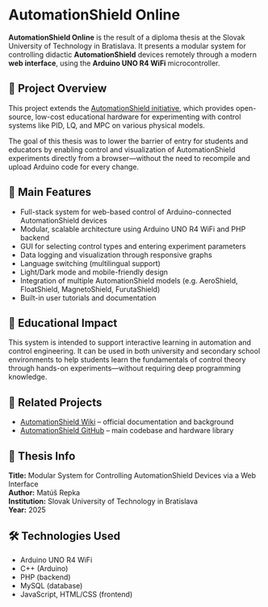 # AutomationShield Online

**AutomationShield Online** is the result of a diploma thesis at the Slovak University of Technology in Bratislava. It presents a modular system for controlling didactic **AutomationShield** devices remotely through a modern **web interface**, using the **Arduino UNO R4 WiFi** microcontroller.

## 📘 Project Overview

This project extends the [AutomationShield initiative](https://github.com/gergelytakacs/AutomationShield/wiki), which provides open-source, low-cost educational hardware for experimenting with control systems like PID, LQ, and MPC on various physical models.

The goal of this thesis was to lower the barrier of entry for students and educators by enabling control and visualization of AutomationShield experiments directly from a browser—without the need to recompile and upload Arduino code for every change.

## 🎯 Main Features

- Full-stack system for web-based control of Arduino-connected AutomationShield devices
- Modular, scalable architecture using Arduino UNO R4 WiFi and PHP backend
- GUI for selecting control types and entering experiment parameters
- Data logging and visualization through responsive graphs
- Language switching (multilingual support)
- Light/Dark mode and mobile-friendly design
- Integration of multiple AutomationShield models (e.g. AeroShield, FloatShield, MagnetoShield, FurutaShield)
- Built-in user tutorials and documentation

## 🧠 Educational Impact

This system is intended to support interactive learning in automation and control engineering. It can be used in both university and secondary school environments to help students learn the fundamentals of control theory through hands-on experiments—without requiring deep programming knowledge.

## 📎 Related Projects

- [AutomationShield Wiki](https://github.com/gergelytakacs/AutomationShield/wiki) – official documentation and background
- [AutomationShield GitHub](https://github.com/gergelytakacs/AutomationShield) – main codebase and hardware library

## 📄 Thesis Info

**Title:** Modular System for Controlling AutomationShield Devices via a Web Interface  
**Author:** Matúš Repka  
**Institution:** Slovak University of Technology in Bratislava  
**Year:** 2025

## 🛠 Technologies Used

- Arduino UNO R4 WiFi
- C++ (Arduino)
- PHP (backend)
- MySQL (database)
- JavaScript, HTML/CSS (frontend)

